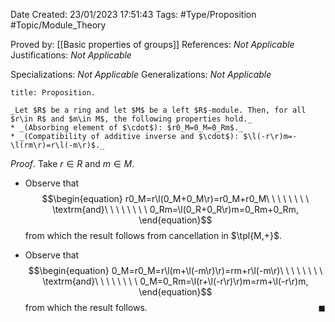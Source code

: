 <div class="topSpace"></div>

Date Created: 23/01/2023 17:51:43
Tags: #Type/Proposition #Topic/Module_Theory

Proved by: [[Basic properties of groups]]
References: _Not Applicable_
Justifications: _Not Applicable_

Specializations: _Not Applicable_
Generalizations: _Not Applicable_

``` ad-Proposition
title: Proposition.

_Let $R$ be a ring and let $M$ be a left $R$-module. Then, for all $r\in R$ and $m\in M$, the following properties hold._
* _(Absorbing element of $\cdot$): $r0_M=0_M=0_Rm$._
* _(Compatibility of additive inverse and $\cdot$): $\l(-r\r)m=-\l(rm\r)=r\l(-m\r)$._

```

_Proof_. Take $r\in R$ and $m\in M$.
* Observe that
$$\begin{equation}
    r0_M=r\l(0_M+0_M\r)=r0_M+r0_M\ \ \ \ \ \ \ \ \textrm{and}\ \ \ \ \ \ \ \ 0_Rm=\l(0_R+0_R\r)m=0_Rm+0_Rm,
\end{equation}$$
from which the result follows from cancellation in $\tpl{M,+}$.

* Observe that
$$\begin{equation}
    0_M=r0_M=r\l(m+\l(-m\r)\r)=rm+r\l(-m\r)\ \ \ \ \ \ \ \ \textrm{and}\ \ \ \ \ \ \ \ 0_M=0_Rm=\l(r+\l(-r\r)\r)m=rm+\l(-r\r)m,
\end{equation}$$
from which the result follows.<span style="float:right;">$\blacksquare$</span>
